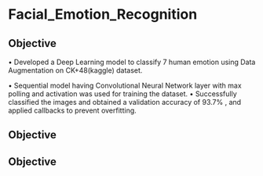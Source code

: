 # Facial_Emotion_Recognition

## Objective
• Developed a Deep Learning model to classify 7 human emotion using Data Augmentation on CK+48(kaggle) dataset.

• Sequential model having Convolutional Neural Network layer with max polling and activation was used for training the dataset.
• Successfully classified the images and obtained a validation accuracy of 93.7% , and applied callbacks to prevent overfitting.

## Objective

## Objective

